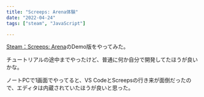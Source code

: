 ```yaml
---
title: "Screeps: Arena体験"
date: "2022-04-24"
tags: ["steam", "JavaScript"]

---
```


[Steam：Screeps: Arena](https://store.steampowered.com/app/1137320/Screeps_Arena/)のDemo版をやってみた。

チュートリアルの途中までやったけど、普通に何か自分で開発してたほうが良いかな。

ノートPCで1画面でやってると、VS CodeとScreepsの行き来が面倒だったので、エディタは内蔵されていたほうが良いと思った。
